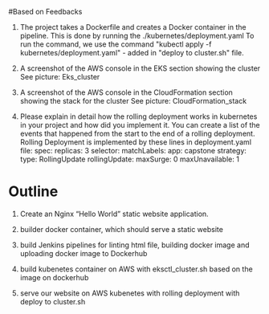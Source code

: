 #Based on Feedbacks
1. The project takes a Dockerfile and creates a Docker container in the pipeline.
 This is done by running the ./kubernetes/deployment.yaml
 To run the command, we use the command "kubectl apply -f kubernetes/deployment.yaml" - added in "deploy to cluster.sh" file.

2. A screenshot of the AWS console in the EKS section showing the cluster
   See picture: Eks_cluster
3. A screenshot of the AWS console in the CloudFormation section showing the stack for the cluster
   See picture: CloudFormation_stack

4. Please explain in detail how the rolling deployment works in kubernetes in your project and how did you implement it. You can create a list of the events that happened from the start to the end of a rolling deployment.
   Rolling Deployment is implemented by these lines in deployment.yaml file:
    spec:
      replicas: 3
      selector:
        matchLabels:
          app: capstone
      strategy:
        type: RollingUpdate
        rollingUpdate:
          maxSurge: 0
          maxUnavailable: 1
# Outline
 1. Create an Nginx “Hello World” static website application. 

 2. builder docker container, which should serve a static website

 3. build Jenkins pipelines for linting html file, building docker image and uploading docker image to Dockerhub

 4. build kubenetes container on AWS with eksctl_cluster.sh based on the image on dockerhub

 5. serve our website on AWS kubenetes with rolling deployment with deploy to cluster.sh
 
 

